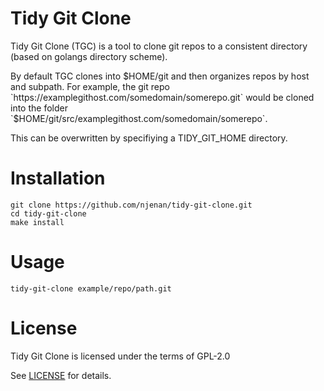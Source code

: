 # Tidy Git Clone
Tidy Git Clone (TGC) is a tool to clone git repos to a consistent directory (based on golangs directory scheme).

By default TGC clones into $HOME/git and then organizes repos by host and subpath.  For example, the git repo `https://examplegithost.com/somedomain/somerepo.git` would be cloned into the folder `$HOME/git/src/examplegithost.com/somedomain/somerepo`.

This can be overwritten by specifiying a TIDY_GIT_HOME directory.


# Installation
```
git clone https://github.com/njenan/tidy-git-clone.git
cd tidy-git-clone
make install
```


# Usage
```
tidy-git-clone example/repo/path.git
```


# License
Tidy Git Clone is licensed under the terms of GPL-2.0

See [LICENSE](./LICENSE) for details.

